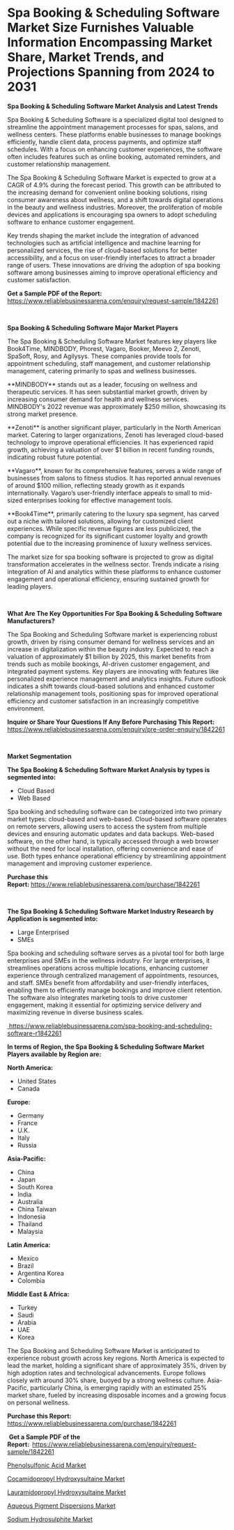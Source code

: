 <p><h1>Spa Booking & Scheduling Software Market Size Furnishes Valuable Information Encompassing Market Share, Market Trends, and Projections Spanning from 2024 to 2031</h1></p><p><strong>Spa Booking & Scheduling Software Market Analysis and Latest Trends</strong></p>
<p><p>Spa Booking & Scheduling Software is a specialized digital tool designed to streamline the appointment management processes for spas, salons, and wellness centers. These platforms enable businesses to manage bookings efficiently, handle client data, process payments, and optimize staff schedules. With a focus on enhancing customer experiences, the software often includes features such as online booking, automated reminders, and customer relationship management.</p><p>The Spa Booking & Scheduling Software Market is expected to grow at a CAGR of 4.9% during the forecast period. This growth can be attributed to the increasing demand for convenient online booking solutions, rising consumer awareness about wellness, and a shift towards digital operations in the beauty and wellness industries. Moreover, the proliferation of mobile devices and applications is encouraging spa owners to adopt scheduling software to enhance customer engagement.</p><p>Key trends shaping the market include the integration of advanced technologies such as artificial intelligence and machine learning for personalized services, the rise of cloud-based solutions for better accessibility, and a focus on user-friendly interfaces to attract a broader range of users. These innovations are driving the adoption of spa booking software among businesses aiming to improve operational efficiency and customer satisfaction.</p></p>
<p><strong>Get a Sample PDF of the Report:&nbsp;</strong> <a href="https://www.reliablebusinessarena.com/enquiry/request-sample/1842261?utm_campaign=1399&utm_medium=2&utm_source=Github&utm_content=ia&utm_term=16102024&utm_id=spa-booking-scheduling-software">https://www.reliablebusinessarena.com/enquiry/request-sample/1842261</a></p>
<p>&nbsp;</p>
<p><strong>Spa Booking & Scheduling Software Major Market Players</strong></p>
<p><p>The Spa Booking & Scheduling Software Market features key players like Book4Time, MINDBODY, Phorest, Vagaro, Booker, Meevo 2, Zenoti, SpaSoft, Rosy, and Agilysys. These companies provide tools for appointment scheduling, staff management, and customer relationship management, catering primarily to spas and wellness businesses.</p><p>**MINDBODY** stands out as a leader, focusing on wellness and therapeutic services. It has seen substantial market growth, driven by increasing consumer demand for health and wellness services. MINDBODY's 2022 revenue was approximately $250 million, showcasing its strong market presence.</p><p>**Zenoti** is another significant player, particularly in the North American market. Catering to larger organizations, Zenoti has leveraged cloud-based technology to improve operational efficiencies. It has experienced rapid growth, achieving a valuation of over $1 billion in recent funding rounds, indicating robust future potential.</p><p>**Vagaro**, known for its comprehensive features, serves a wide range of businesses from salons to fitness studios. It has reported annual revenues of around $100 million, reflecting steady growth as it expands internationally. Vagaro’s user-friendly interface appeals to small to mid-sized enterprises looking for effective management tools.</p><p>**Book4Time**, primarily catering to the luxury spa segment, has carved out a niche with tailored solutions, allowing for customized client experiences. While specific revenue figures are less publicized, the company is recognized for its significant customer loyalty and growth potential due to the increasing prominence of luxury wellness services.</p><p>The market size for spa booking software is projected to grow as digital transformation accelerates in the wellness sector. Trends indicate a rising integration of AI and analytics within these platforms to enhance customer engagement and operational efficiency, ensuring sustained growth for leading players.</p></p>
<p>&nbsp;</p>
<p><strong>What Are The Key Opportunities For Spa Booking & Scheduling Software Manufacturers?</strong></p>
<p><p>The Spa Booking and Scheduling Software market is experiencing robust growth, driven by rising consumer demand for wellness services and an increase in digitalization within the beauty industry. Expected to reach a valuation of approximately $1 billion by 2025, this market benefits from trends such as mobile bookings, AI-driven customer engagement, and integrated payment systems. Key players are innovating with features like personalized experience management and analytics insights. Future outlook indicates a shift towards cloud-based solutions and enhanced customer relationship management tools, positioning spas for improved operational efficiency and customer satisfaction in an increasingly competitive environment.</p></p>
<p><strong>Inquire or Share Your Questions If Any Before Purchasing This Report:</strong> <a href="https://www.reliablebusinessarena.com/enquiry/pre-order-enquiry/1842261?utm_campaign=1399&utm_medium=2&utm_source=Github&utm_content=ia&utm_term=16102024&utm_id=spa-booking-scheduling-software">https://www.reliablebusinessarena.com/enquiry/pre-order-enquiry/1842261</a></p>
<p>&nbsp;</p>
<p><strong>Market Segmentation</strong></p>
<p><strong>The Spa Booking & Scheduling Software Market Analysis by types is segmented into:</strong></p>
<p><ul><li>Cloud Based</li><li>Web Based</li></ul></p>
<p><p>Spa booking and scheduling software can be categorized into two primary market types: cloud-based and web-based. Cloud-based software operates on remote servers, allowing users to access the system from multiple devices and ensuring automatic updates and data backups. Web-based software, on the other hand, is typically accessed through a web browser without the need for local installation, offering convenience and ease of use. Both types enhance operational efficiency by streamlining appointment management and improving customer experience.</p></p>
<p><strong>Purchase this Report:&nbsp;</strong><a href="https://www.reliablebusinessarena.com/purchase/1842261?utm_campaign=1399&utm_medium=2&utm_source=Github&utm_content=ia&utm_term=16102024&utm_id=spa-booking-scheduling-software">https://www.reliablebusinessarena.com/purchase/1842261</a></p>
<p>&nbsp;</p>
<p><strong>The Spa Booking & Scheduling Software Market Industry Research by Application is segmented into:</strong></p>
<p><ul><li>Large Enterprised</li><li>SMEs</li></ul></p>
<p><p>Spa booking and scheduling software serves as a pivotal tool for both large enterprises and SMEs in the wellness industry. For large enterprises, it streamlines operations across multiple locations, enhancing customer experience through centralized management of appointments, resources, and staff. SMEs benefit from affordability and user-friendly interfaces, enabling them to efficiently manage bookings and improve client retention. The software also integrates marketing tools to drive customer engagement, making it essential for optimizing service delivery and maximizing revenue in diverse business scales.</p></p>
<p><a href="https://www.reliablebusinessarena.com/spa-booking-and-scheduling-software-r1842261?utm_campaign=1399&utm_medium=2&utm_source=Github&utm_content=ia&utm_term=16102024&utm_id=spa-booking-scheduling-software">&nbsp;https://www.reliablebusinessarena.com/spa-booking-and-scheduling-software-r1842261</a></p>
<p><strong>In terms of Region, the Spa Booking & Scheduling Software Market Players available by Region are:</strong></p>
<p>
    <p> <strong> North America: </strong>
        <ul>
            <li>United States</li>
            <li>Canada</li>
        </ul>
        </p> 
    <p> <strong> Europe: </strong>
        <ul>
            <li>Germany</li>
            <li>France</li>
            <li>U.K.</li>
            <li>Italy</li>
            <li>Russia</li>
        </ul>
        </p> 
    <p> <strong> Asia-Pacific: </strong>
        <ul>
            <li>China</li>
            <li>Japan</li>
            <li>South Korea</li>
            <li>India</li>
            <li>Australia</li>
            <li>China Taiwan</li>
            <li>Indonesia</li>
            <li>Thailand</li>
            <li>Malaysia</li>
        </ul>
        </p> 
    <p> <strong> Latin America: </strong>
        <ul>
            <li>Mexico</li>
            <li>Brazil</li>
            <li>Argentina Korea</li>
            <li>Colombia</li>
        </ul>
        </p> 
    <p> <strong> Middle East & Africa: </strong>
        <ul>
            <li>Turkey</li>
            <li>Saudi</li>
            <li>Arabia</li>
            <li>UAE</li>
            <li>Korea</li>
        </ul>
    </p>
    </p>
<p><p>The Spa Booking and Scheduling Software Market is anticipated to experience robust growth across key regions. North America is expected to lead the market, holding a significant share of approximately 35%, driven by high adoption rates and technological advancements. Europe follows closely with around 30% share, buoyed by a strong wellness culture. Asia-Pacific, particularly China, is emerging rapidly with an estimated 25% market share, fueled by increasing disposable incomes and a growing focus on personal wellness.</p></p>
<p><strong>Purchase this Report: </strong><a href="https://www.reliablebusinessarena.com/purchase/1842261?utm_campaign=1399&utm_medium=2&utm_source=Github&utm_content=ia&utm_term=16102024&utm_id=spa-booking-scheduling-software">https://www.reliablebusinessarena.com/purchase/1842261</a></p>
<p>&nbsp;<strong>Get a Sample PDF of the Report:&nbsp;&nbsp;</strong><a href="https://www.reliablebusinessarena.com/enquiry/request-sample/1842261?utm_campaign=1399&utm_medium=2&utm_source=Github&utm_content=ia&utm_term=16102024&utm_id=spa-booking-scheduling-software">https://www.reliablebusinessarena.com/enquiry/request-sample/1842261</a></p>
<p><strong></strong></p>
<p><p><a href="https://www.linkedin.com/pulse/phenolsulfonic-acid-market-global-regional-analysis-2twje?utm_campaign=1399&utm_medium=2&utm_source=Github&utm_content=ia&utm_term=16102024&utm_id=spa-booking-scheduling-software">Phenolsulfonic Acid Market</a></p><p><a href="https://www.linkedin.com/pulse/future-trends-global-cocamidopropyl-hydroxysultaine-market-xwtse?utm_campaign=1399&utm_medium=2&utm_source=Github&utm_content=ia&utm_term=16102024&utm_id=spa-booking-scheduling-software">Cocamidopropyl Hydroxysultaine Market</a></p><p><a href="https://www.linkedin.com/pulse/lauramidopropyl-hydroxysultaine-market-transformation-comparative-lyppe?utm_campaign=1399&utm_medium=2&utm_source=Github&utm_content=ia&utm_term=16102024&utm_id=spa-booking-scheduling-software">Lauramidopropyl Hydroxysultaine Market</a></p><p><a href="https://www.linkedin.com/pulse/mapping-aqueous-pigment-dispersions-market-trends-challenges-gztge?utm_campaign=1399&utm_medium=2&utm_source=Github&utm_content=ia&utm_term=16102024&utm_id=spa-booking-scheduling-software">Aqueous Pigment Dispersions Market</a></p><p><a href="https://www.linkedin.com/pulse/sodium-hydrosulphite-market-dynamics-application-types-emerging-wvcvc?utm_campaign=1399&utm_medium=2&utm_source=Github&utm_content=ia&utm_term=16102024&utm_id=spa-booking-scheduling-software">Sodium Hydrosulphite Market</a></p></p>